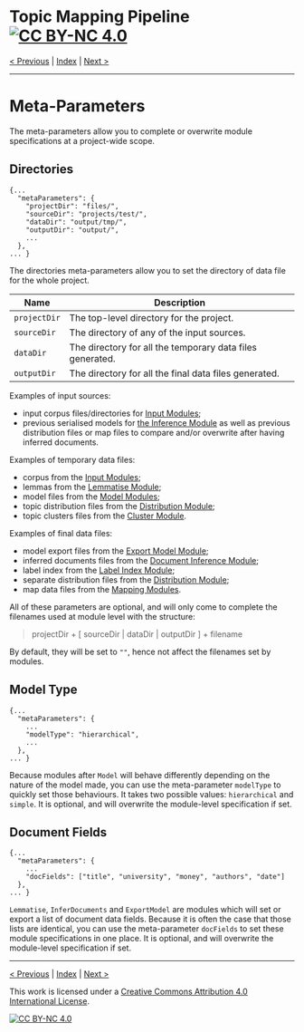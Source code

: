 # Topic Mapping Pipeline [![CC BY-NC 4.0][cc-by-nc-shield]][cc-by-nc]

[< Previous](SystemOverview.md) | [Index](index.md) | [Next >](InputModule.md)

---

# Meta-Parameters

The meta-parameters allow you to complete or overwrite module specifications at a project-wide scope.

## Directories
```json5
{...
  "metaParameters": {
    "projectDir": "files/",
    "sourceDir": "projects/test/",
    "dataDir": "output/tmp/",
    "outputDir": "output/",
    ...
  },
... }
```

The directories meta-parameters allow you to set the directory of data file for the whole project.

| Name | Description |
| --- | --- |
| `projectDir` | The top-level directory for the project. |
| `sourceDir` | The directory of any of the input sources. |
| `dataDir` | The directory for all the temporary data files generated. |
| `outputDir` | The directory for all the final data files generated. |

Examples of input sources:
- input corpus files/directories for [Input Modules](InputModule.md);
- previous serialised models for [the Inference Module](InferenceModule.md) as well as previous distribution
  files or map files to compare and/or overwrite after having inferred documents.

Examples of temporary data files:
- corpus from the [Input Modules](InputModule.md);
- lemmas from the [Lemmatise Module](LemmatiseModule.md);
- model files from the [Model Modules](ModelModule.md);
- topic distribution files from the [Distribution Module](TopicDistributionModule.md);
- topic clusters files from the [Cluster Module](TopicClusteringModule.md).


Examples of final data files:
- model export files from the [Export Model Module](ExportModule.md);
- inferred documents files from the [Document Inference Module](InferenceModule.md);
- label index from the [Label Index Module](LabelIndexModule.md);
- separate distribution files from the [Distribution Module](TopicDistributionModule.md);
- map data files from the [Mapping Modules](TopicMapping.md).

All of these parameters are optional, and will only come to complete the filenames used at module level with the 
structure: 
> projectDir + [ sourceDir | dataDir | outputDir ] + filename

By default, they will be set to `""`, hence not affect the filenames set by modules.

## Model Type
```json5
{...
  "metaParameters": {
    ...
    "modelType": "hierarchical",
    ...
  },
... }
```
Because modules after `Model` will behave differently depending on the nature of the model made, you can use the
meta-parameter `modelType` to quickly set those behaviours. It takes two possible values: `hierarchical` and `simple`.
It is optional, and will overwrite the module-level specification if set.

## Document Fields
```json5
{...
  "metaParameters": {
    ...
    "docFields": ["title", "university", "money", "authors", "date"]
  },
... }
```
`Lemmatise`, `InferDocuments` and `ExportModel` are modules which will set or export a list of document data fields.
Because it is often the case that those lists are identical, you can use the meta-parameter `docFields` to set
these module specifications in one place. It is optional, and will overwrite the module-level specification if set.

---

[< Previous](SystemOverview.md) | [Index](index.md) | [Next >](InputModule.md)

This work is licensed under a [Creative Commons Attribution 4.0 International
License][cc-by-nc].

[![CC BY-NC 4.0][cc-by-nc-image]][cc-by-nc]

[cc-by-nc]: http://creativecommons.org/licenses/by-nc/4.0/
[cc-by-nc-image]: https://i.creativecommons.org/l/by-nc/4.0/88x31.png
[cc-by-nc-shield]: https://img.shields.io/badge/License-CC%20BY--NC%204.0-lightgrey.svg
